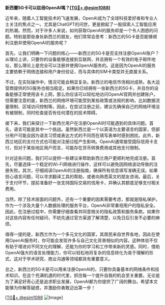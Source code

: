 **新西蘭5G卡可以註冊OpenAI嗎？[[TG💪+ @esim1088](https://t.me/s/esim1088)]**

近年来，随着人工智能技术的飞速发展，OpenAI成为了全球科技爱好者和专业人士关注的焦点之一。尤其是ChatGPT的问世，更是掀起了一股探索人工智能应用的热潮。然而，对于许多人来说，如何获取OpenAI的服务却是一个令人困惑的问题。特别是那些身处新西兰的朋友，他们常常会思考：新西兰的5G卡是否能够顺利注册并使用OpenAI的服务呢？

首先，让我们明确一下问题的核心——新西兰的5G卡是否支持注册OpenAI账户？从理论上讲，只要你的设备能够连接到互联网，并且拥有一个有效的电子邮件地址，那么理论上是完全可以注册并使用OpenAI服务的。这是因为OpenAI的服务主要依赖于网络连接和用户身份验证，而与具体的SIM卡类型并无直接关系。

不过，在实际操作中，情况可能会稍显复杂。新西兰的电信市场相对成熟，各大运营商提供的5G服务也相当稳定。如果你已经拥有一张新西兰的5G卡，并且你的设备能够正常使用该卡上网，那么你应该可以轻松地访问OpenAI官网并创建账户。但需要注意的是，新西兰的网络环境可能受到某些政策或法规的影响，比如数据流量限制、区域访问控制等。因此，在尝试注册之前，建议先确保自己的网络环境没有被限制，同时检查是否有任何潜在的技术障碍。

接下来，我们来探讨一下新西兰用户在注册OpenAI时可能遇到的具体问题。首先，语言可能是其中一个挑战。虽然新西兰是一个以英语为主要语言的国家，但部分用户可能会因为语言习惯或表达方式的不同而在填写表单时感到困扰。此外，新西兰地区的支付方式也可能对注册过程产生影响。OpenAI通常接受国际信用卡支付，但对于某些地区用户而言，可能存在货币转换费用或其他支付限制。

针对这些问题，我们可以提供一些建议来帮助新西兰用户更顺利地完成注册。首先，尽量选择一个稳定的Wi-Fi网络进行操作，这样可以避免因网络波动导致的注册失败。其次，仔细阅读OpenAI的注册指南，确保所有信息填写准确无误。如果担心语言问题，可以寻求翻译工具的帮助，或者向熟悉英文的朋友咨询。最后，关于支付环节，提前准备好一张支持国际交易的信用卡，并确认其额度足够支付相关费用。

当然，除了技术层面的问题外，还有一个重要的因素需要考虑，那就是隐私保护。作为一个涉及大量个人数据处理的服务平台，OpenAI非常重视用户的隐私安全。因此，在注册过程中，你需要仔细查看并同意相关的隐私政策和服务条款。如果你对这些内容有任何疑问，不妨先通过官方渠道了解清楚，以免日后引发不必要的麻烦。

值得一提的是，新西兰作为一个多元文化的国家，其居民来自世界各地，因此在使用OpenAI服务时，你可能会发现许多与自己文化背景相似的内容。这种体验不仅有助于增进对不同文化的理解，还能为你的学习和工作带来新的灵感。同时，借助OpenAI强大的语言处理能力，你可以轻松地将复杂的信息转化为易于理解的形式，这对于学术研究、商业沟通等领域都具有重要意义。

总之，新西兰的5G卡是可以用来注册OpenAI的，只要你具备基本的网络条件和技术知识。在这个充满机遇的时代里，抓住每一个提升自我的机会至关重要。无论是为了满足好奇心还是追求职业发展，OpenAI都为你提供了广阔的舞台。希望本文能够为你解答疑惑，并激励你勇敢迈出第一步！

[[TG💪+ @esim1088](https://t.me/s/esim1088) ![Image](https://i.postimg.cc/4NQfJmqS/Snipaste-2025-05-13-00-14-12.png)]